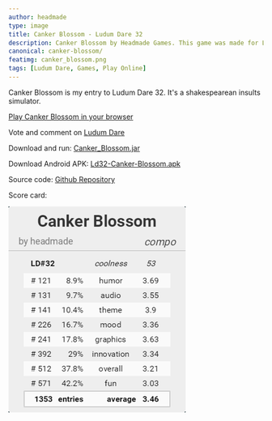 ```yaml
---
author: headmade
type: image
title: Canker Blossom - Ludum Dare 32
description: Canker Blossom by Headmade Games. This game was made for Ludum Dare 32.
canonical: canker-blossom/
featimg: canker_blossom.png
tags: [Ludum Dare, Games, Play Online]
---
```


Canker Blossom is my entry to Ludum Dare 32. It's a shakespearean insults simulator.

<div class="play_button">
  <a href="/play/canker-blossom/"><i class="fa fa-gamepad fa-1x"></i> Play Canker Blossom in your browser</a>
</div>

Vote and comment on <a href="http://ludumdare.com/compo/ludum-dare-32/?uid=42076">Ludum Dare</a>

Download and run: <a href="https://github.com/headmadegames/LudumDare32/releases">Canker_Blossom.jar</a>

Download Android APK: <a href="https://github.com/headmadegames/LudumDare32/releases/download/v1/Ld32-Canker-Blossom.apk">Ld32-Canker-Blossom.apk</a>

Source code: <a href="https://github.com/headmadegames/LudumDare32">Github Repository</a>

Score card:

<div class="center">
    <a href="http://ldstats.info/headmade" target="_blank">
        <img src="/img/scores/headmade-ld32.png" />
    </a>
</div>
